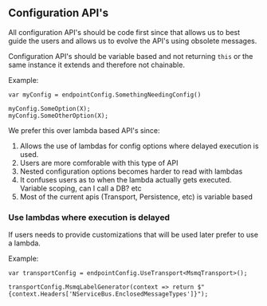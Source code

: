 ## Configuration API's

All configuration API's should be code first since that allows us to best guide the users and allows us to evolve the API's using obsolete messages.

Configuration API's should be variable based and not returning `this` or the same instance it extends and therefore not chainable.

Example:

```
var myConfig = endpointConfig.SomethingNeedingConfig()

myConfig.SomeOption(X);
myConfig.SomeOtherOption(X);

```

We prefer this over lambda based API's since:

1. Allows the use of lambdas for config options where delayed execution is used.
2. Users are more comforable with this type of API
3. Nested configuration options becomes harder to read with lambdas
4. It confuses users as to when the lambda actually gets executed. Variable scoping, can I call a DB? etc
5. Most of the current apis (Transport, Persistence, etc) is variable based

### Use lambdas where execution is delayed

If users needs to provide customizations that will be used later prefer to use a lambda.

Example:

```
var transportConfig = endpointConfig.UseTransport<MsmqTransport>();

transportConfig.MsmqLabelGenerator(context => return $"{context.Headers['NServiceBus.EnclosedMessageTypes']}");

```
